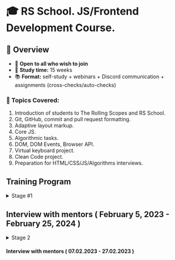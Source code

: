 # 🎓 RS School. JS/Frontend Development Course. 

## 🚀 Overview

- 📣 **Open to all who wish to join**
- 📅 **Study time:** 15 weeks
- 📚 **Format:** self-study + webinars + Discord communication + assignments (cross-checks/auto-checks)

### 📝 Topics Covered:

1. Introduction of students to The Rolling Scopes and RS School.
2. Git, GitHub, commit and pull request formatting.
3. Adaptive layout markup.
4. Core JS.
5. Algorithmic tasks.
6. DOM, DOM Events, Browser API.
7. Virtual keyboard project.
8. Clean Code project.
9. Preparation for HTML/CSS/JS/Algorithms interviews.

## Training Program

<details>
<summary>Stage #1</summary>

### Week #1

#### <i>November 6, 2023</i>

- [RS School introduction](modules/rs-school-intro/)
  - Test: "RS app intro"
- [Introduction to the profession of "JS/Front-end developer](modules/js-fe-developer/)
- [Fundamentals of Chrome Dev Tools, VS Code and Internet](modules/ide/)
- [Questions related to the week's information if any](https://forms.gle/4xkgtaUQ2tuniFg99)

### Week #2

#### <i>November 13, 2023</i>

- [Introduction to the Git version control system and the GitHub web service](modules/git/)
- [Introduction to the Markdown](modules/markdown/)
- [HTML basics](modules/html-basics/)
- Review students tasks [CV.Markdown](<tasks/CV(markdown)/CV(markdown).md>)
- Task: [CV. HTML, CSS & Git Basics](<tasks/CV(markdown)/CV(HTML+CSS+Markdown).md>)
- [Questions related to the week's information if any](https://forms.gle/4xkgtaUQ2tuniFg99)

### Week #3

#### <i>November 20, 2023</i>

- [CSS Basics](modules/css-basics/)
- [Figma](modules/figma/)
- Submit task for cross-check: [CV. HTML, CSS & Git Basics. Cross-check](<tasks/CV(markdown)/CV(cross-check).md>)
- [Questions related to the week's information if any](https://forms.gle/4xkgtaUQ2tuniFg99)

### Week #4

#### <i>November 27, 2023</i>
- [CSS Flex](modules/css-flex/)
- [CSS Grid](modules/css-grid/)
- Task [CSS Meme Slider](<tasks/CSS_Meme_Slider/CSS_meme_slider.md>)
- Review students tasks [CV. HTML, CSS & Git Basics](<tasks/CV(markdown)/CV(HTML+CSS+Markdown).md>)
- [Questions related to the week's information if any](https://forms.gle/4xkgtaUQ2tuniFg99)

### Week #5

#### <i>December 4, 2023</i>
- [Media Queries & Responsive Design](modules/media-query/)
  - Test: "Media Queries & Responsive (EN)"

- Review students tasks [CSS Meme Slider](<tasks/CSS_Meme_Slider/CSS_meme_slider.md>)
- [Questions related to the week's information if any](https://forms.gle/4xkgtaUQ2tuniFg99)

### Week #6

#### <i>December 11, 2023</i>

- [JS Basics. Part 1](modules/js-basics-1/)
  - Test: "JS-basics. Part 1 (EN)"
- [DevTools](modules/devtools/)
- Task: [Online Zoo. Week 1](tasks/online-zoo/online-zoo.md)
- [Questions related to the week's information if any](https://forms.gle/4xkgtaUQ2tuniFg99)

### Week #7

#### <i>December 18, 2023</i>

- [JS Basics. Part 2](modules/js-basics-2/)
  - Test: "JS-basics. Part 2 (EN)"
- [JS Basics. Part 3](modules/js-basics-3/)
  - Test: "JS-basics. Part 3 (EN)"
  - Task: [Codewars: Strings, Numbers](tasks/codewars/codewars.strings.numbers.md)
- Task: [Online Zoo. Week 2](tasks/online-zoo/online-zoo.md)
- Cross-check: [Online Zoo. Week 1](tasks/online-zoo/online-zoo.md#-cross-check-evaluation-criteria-week-1)
- [Questions related to the week's information if any](https://forms.gle/4xkgtaUQ2tuniFg99)

### Week #8

#### <i>December 25, 2023</i>

- [JS Arrays](modules/js-arrays/)
  - Test: "JS Array. Basics"
- [JS Objects](modules/js-objects/)
  - Test: "JS Object. Basics"
- Task: [Codewars: Array, Object](tasks/codewars/codewars.arrays.objects.md)
- [Questions related to the week's information if any](https://forms.gle/4xkgtaUQ2tuniFg99)

#
- 
## Holiday weeks !!! 

### Week #9

#### <i>January 8, 2024</i>
##### ***Tasks will be changed***
  ___
- Task: [BookShop.Week_1](tasks/books-shop/books-shop.md)
- Cross-check: [Online Zoo. Week 2](tasks/online-zoo/online-zoo.md#-cross-check-evaluation-criteria-week-2)
  ___
  - [DOM API](modules/dom-api/)
  - Test: "DOM API (EN)"
  - Complete task: Codewars: Array, Object
  - [Questions related to the week's information if any](https://forms.gle/4xkgtaUQ2tuniFg99)

### Week #10

#### <i>January 15, 2024</i>
##### ***Tasks will be changed*** 
  ___
- Task: [BookShop.Week_2](tasks/books-shop/books-shop.md) (Deadline of submitting for cross-check - 21.11.2022. 23.59 (GMT + 3))
  ___
- [DOM Events](modules/dom-events/)
- Complete task: Codewars: Array, Object
- Test: "DOM Events (EN)"

### Week #11

#### <i>January 22, 2024</i>
##### ***Tasks will be changed*** 
  ___
- Cross-check.[BookShop.Week_2](tasks/books-shop/books-shop.md)
  ___
- Complete task: Codewars: Array, Object
- [Forms & Validation](modules/forms-validation/)
- [Questions related to the week's information if any](https://forms.gle/4xkgtaUQ2tuniFg99)
### Week #12

#### <i>January 29, 2024</i>
  ___
- Task: [Online Zoo. Week 3](tasks/online-zoo/online-zoo.md#week-3)
  ___
- Task:[Clean Code S1E1](tasks/clean-code/clean-code-S1E1.md)
- Complete task: Codewars: Array, Object
- [Questions related to the week's information if any](https://forms.gle/4xkgtaUQ2tuniFg99)

### Week #13
#### <i>February 5, 2024</i>

- Task:[Clean Code S1E1](tasks/clean-code/clean-code-S1E1.md)
- [Questions related to the week's information if any](https://forms.gle/4xkgtaUQ2tuniFg99)

### Week #14
#### <i>February 12, 2024</i>



### Week #15
#### <i>February 19, 2023</i>



</details>

## Interview with mentors ( February 5, 2023 - February 25, 2024 )

<details>
<summary>Stage 2</summary>

### Week #12

( 06.12.2022 - 12.12.2022 )

- Cross-check.[Online Zoo. Week 4](tasks/online-zoo/online-zoo.md#cross-check-evaluation-criteria-week-4)
- [JS Classes & Prototypes](modules/js-classes-prototypes/)
  - Test: "Inheritance (EN)"
- Task: [Inheritance](tasks/classes-inheritance/classes-inheritance.md)
- [Questions related to the week's information if any](https://forms.gle/4xkgtaUQ2tuniFg99)

### Week #13

( 13.12.2022 - 19.12.2022 )

- [HTTP/HTTPS. REST. WebSocket](modules/http/)
- [Questions related to the week's information if any](https://forms.gle/4xkgtaUQ2tuniFg99)

### Week #14

( 20.12.2022 - 26.12.2022 )

- [JS Async Programming](modules/js-async/)
  - Test: "Async (EN)"
  - Task: [Async-Race](tasks/async-race/async-race.md)
- [Questions related to the week's information if any](https://forms.gle/4xkgtaUQ2tuniFg99)

### Week #15

( 27.12.2022 - 02.01.2023 )

- Continue task: [Async-Race](tasks/async-race/async-race.md)
- [JS Modules](modules/js-modules/)
- [Questions related to the week's information if any](https://forms.gle/4xkgtaUQ2tuniFg99)

### Week #16

( 03.01.2023 - 09.01.2023 )

- Complete task: [Async-Race](tasks/async-race/async-race.md)
- [NPM](modules/npm/)
  - Test: "NPM basics (EN)"
- [Webpack](modules/webpack/)
  - Test: "Webpack Basics"
- [Questions related to the week's information if any](https://forms.gle/4xkgtaUQ2tuniFg99)

### Week #17

( 10.01.2023 - 16.01.2023 )

- Task: [Core JS 101](tasks/core-js-101/core-js-101.md)
- [Browser API](modules/browser-api/)
  - Test: "Browser API (EN)"
- [Questions related to the week's information if any](https://forms.gle/4xkgtaUQ2tuniFg99)

### Week #18

( 17.01.2023 - 23.01.2023 )

- Complete task: [Core JS 101](tasks/core-js-101/core-js-101.md)
- [Design Patterns](modules/design-patterns/)
  - Test: "Software Design Patterns (EN)"
- [Software Design Principles](modules/design-principles/)
  - Test: "Software Design Principles (EN)"
- [Questions related to the week's information if any](https://forms.gle/4xkgtaUQ2tuniFg99)

### Week #19

( 24.01.2023 - 30.01.2023 )

- [TypeScript](modules/typescript/)
  - Test: "TypeScript Test (EN)"
  - Task: [TypeScript](tasks/typescript/typescript.md)
- [Questions related to the week's information if any](https://forms.gle/4xkgtaUQ2tuniFg99)

### Week #20

( 31.01.2023 - 06.02.2023 )

- [Testing](modules/testing/)
  - Test: "Testing Quiz (EN)"
  - Task: [Unit tests](tasks/unit-tests/unit-tests.md)
- Task: [Self Presentation](tasks/self-introduction/self-introduction.md)
- [Software Development Lifecycle](modules/sdlc/)
- [Questions related to the week's information if any](https://forms.gle/4xkgtaUQ2tuniFg99)

### Week #21

( 07.02.2023 - 13.02.2023 )

- [Preparing to interview](modules/interview-core-js/interview.md)

</details>

#### Interview with mentors ( 07.02.2023 - 27.02.2023 )

